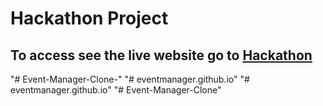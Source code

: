 # Hackathon Project
## To access see the live website go to [Hackathon](https://gursahajbedi.github.io/hackathon)
"# Event-Manager-Clone-" 
"# eventmanager.github.io" 
"# eventmanager.github.io" 
"# Event-Manager-Clone" 
